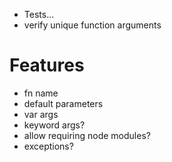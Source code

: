 - Tests...
- verify unique function arguments

# Features
- fn name
- default parameters
- var args
- keyword args?
- allow requiring node modules?
- exceptions?